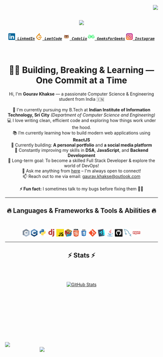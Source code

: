 <img align="right" src="https://visitor-badge.laobi.icu/badge?page_id=VoyagerX21.VoyagerX21">

<h1 align="center">
  <a href="https://git.io/typing-svg">
    <img src="https://readme-typing-svg.herokuapp.com?lines=Hello%2C%20Curious%20Minds!%20%F0%9F%91%8B;This%20is%20Gourav%20Khakse....;Nice%20to%20meet%20you!&center=true&size=30" />
  </a>
</h1>

<h5 align="center">
  <code><a href="https://www.linkedin.com/in/gourav-khakse-586337216/" title="LinkedIn Profile"><img width="22" src="images/linkedin.svg"> LinkedIn</a></code>
  <code><a href="https://leetcode.com/u/khakse_0003/" title="Leetcode Profile"><img width="22" src="images/leetcode.svg"> LeetCode</a></code>
  <code><a href="https://codolio.com/profile/VoyagerX21" title="Codolio Profile"><img width="22" src="images/codolio.png"> Codolio</a></code>
  <code><a href="https://www.geeksforgeeks.org/user/voyager21/" title="GeeksForGeeks Profile"><img width="22" src="images/gfg.svg"> GeeksForGeeks</a></code>
  <code><a href="https://www.instagram.com/_gaurav.khakse_/" title="Instagram Profile"><img width="22" src="images/instagram.svg"> Instagram</a></code>
</h5>
<br>
<h1 align="center">👨‍💻 Building, Breaking & Learning — One Commit at a Time</h1>

<p align="center">
  Hi, I'm <strong>Gourav Khakse</strong> — a passionate Computer Science & Engineering student from India 🇮🇳
  <br><br>
  🔬 I'm currently pursuing my B.Tech at <strong>Indian Institute of Information Technology, Sri City</strong>  
  <em>(Department of Computer Science and Engineering)</em>
  <br>
  💻 I love writing clean, efficient code and exploring how things work under the hood.
  <br>
  📚 I’m currently learning how to build modern web applications using <strong>ReactJS</strong>
  <br>
  🚧 Currently building: <strong>A personal portfolio</strong> and <strong>a social media platform</strong>
  <br>
  🌱 Constantly improving my skills in <strong>DSA</strong>, <strong>JavaScript</strong>, and <strong>Backend Development</strong>
  <br>
  🧠 Long-term goal: To become a skilled Full Stack Developer & explore the world of DevOps!
  <br>
  💬 Ask me anything from <a href="https://github.com/VoyagerX21/VoyagerX21/issues" title="Issues">here</a> – I'm always open to connect!
  <br>
  📫 Reach out to me via email: <a href="mailto:gaurav.khakse@outlook.com">gaurav.khakse@outlook.com</a>
  <br><br>
  <strong>⚡ Fun fact:</strong> I sometimes talk to my bugs before fixing them 🐞😂
</p>

<hr>
<h2 align="center">🔥 Languages & Frameworks & Tools & Abilities 🔥</h2>
<br>
<p align="center">
  <code><img title="C" height="25" src="images/c.svg"></code>
  <code><img title="C++" height="25" src="images/cpp.svg"></code>
  <code><img title="Python" height="25" src="images/python-original.svg"></code>
  <code><img title="Django" height="25" src="images/django.svg"></code>
  <code><img title="Javascript" height="25" src="images/javascript.svg"></code>
  <code><img title="Problem Solving" height="25" src="images/problemSolving.png"></code>
  <code><img title="HTML5" height="25" src="images/html5.svg"></code>
  <code><img title="CSS" height="25" src="images/css.svg"></code>
  <code><img title="Git" height="25" src="images/git-original.svg"></code>
  <code><img title="Visual Studio Code" height="25" src="images/vscode.png"></code>
  <code><img title="Java" height="25" src="images/java-original.svg"></code>
  <code><img title="GitHub" height="25" src="images/github.svg"></code>
  <code><img title="MySQL" height="25" src="images/mysql.svg"></code>
  <code><img title="npm" height="25" src="images/npm.svg"></code>
</p>
<hr>

<h2 align="center">⚡ Stats ⚡</h2>
<br>
<br>
<p align=center>
  <div align=center>
<!--     <a href="https://github.com/denvercoder1/github-readme-streak-stats" title="Go to Source" target="_blank">
      <img align="left" width=390 src="https://streak-stats.demolab.com/?user=VoyagerX21&theme=react&border=61dafb&hide_border=true" alt="Streak Stats" />
    </a> -->
    <a href="https://github.com/anuraghazra/github-readme-stats" title="Go to Source" target="_blank">
      <img align="center" width=390 src="https://github-readme-stats.vercel.app/api?username=VoyagerX21&show_icons=true&theme=react&border_color=61dafb&hide_border=true" alt="GitHub Stats" />
    </a>
  </div>

  <br><br><br><br><br><br><br><br><br>

  <div align=center>
    <a href="https://github.com/anuraghazra/github-readme-stats">
      <img align="left" width=390 src="https://github-readme-stats.vercel.app/api/top-langs/?username=VoyagerX21&hide=c%23,powershell,Mathematica,Ruby,Objective-C,Objective-C%2b%2b,Cuda&title_color=61dafb&text_color=ffffff&icon_color=61dafb&bg_color=20232a&langs_count=8&layout=compact&border_color=61dafb&hide_border=true&size_weight=0.5&count_weight=0.5" />
    </a>
    <a>
      <img align="right" width=390 src="https://github-readme-activity-graph.vercel.app/graph?username=VoyagerX21&theme=react-dark&bg_color=20232a&hide_border=true" />
    </a>
  </div>
</p>

<!-- <h2 align="center">👨‍💻 Repositories 👨‍💻</h2>
<br>
<div width="100%" align="center">
  <a align="left" href="https://github.com/VoyagerX21/Puzzle" title="Feeds"><img align="left" height="115" width="383"  src="https://github-readme-stats.vercel.app/api/pin/?username=VoyagerX21&repo=Puzzle&theme=react&border_color=61dafb&border_radius=10"></a>
  <a align="right" href="https://github.com/VoyagerX21/DSA" title="Data Structures and Algorithms"><img align="right" height="115" width="383"  src="https://github-readme-stats.vercel.app/api/pin/?username=VoyagerX21&repo=DSA&theme=react&border_color=61dafb&border_radius=10"></a>
</div>
<br/><br/><br/><br/><br/><br/>
<div width="100%" align="center">
  <a align="left" href="https://github.com/VoyagerX21/Bubble-game" title="Bubble game"><img align="left" height="115" width="383"  src="https://github-readme-stats.vercel.app/api/pin/?username=VoyagerX21&repo=Bubble-game&theme=react&border_color=61dafb&border_radius=10"></a>
  <a align="right" href="https://github.com/VoyagerX21/Bing-Puzzle" title="Bing Puzzle"><img align="right" height="115" width="383"  src="https://github-readme-stats.vercel.app/api/pin/?username=VoyagerX21&repo=Bing-Puzzle&theme=react&border_color=61dafb&border_radius=10"></a>
</div>
<br/><br/><br/><br/><br/><br/>
<div width="100%" align="center">
  <a align="left" href="https://github.com/VoyagerX21/Tic_Tac_Toe" title="Tic Tac Tow"><img align="left "height="115" width="383"  src="https://github-readme-stats.vercel.app/api/pin/?username=VoyagerX21&repo=Tic_Tac_Toe&theme=react&border_color=61dafb&border_radius=10"></a>
  <a align="right" href="https://github.com/VoyagerX21/listrindex" title="listrindex"><img align="right" height="115" width="383" src="https://github-readme-stats.vercel.app/api/pin/?username=VoyagerX21&repo=listrindex&theme=react&border_color=61dafb&border_radius=10"></a>
</div>
<br/><br/><br/><br/><br/><br/>

<h4 align="center">
  <a href="https://github.com/VoyagerX21?tab=repositories" title="Show Repositories">🔎 Show More 🔍</a>
</h4> -->
